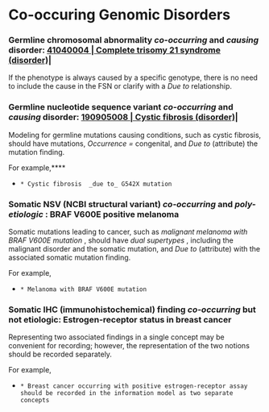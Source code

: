 # Co-occuring Genomic Disorders

### Germline chromosomal abnormality _co-occurring_ and _causing_ disorder:  [ 41040004 | Complete trisomy 21 syndrome (disorder)|](http://snomed.info/id/41040004 "41040004 | Complete trisomy 21 syndrome \(disorder\) |")

If the phenotype is always caused by a specific genotype, there is no need to include the cause in the FSN or clarify with a  _Due to_ relationship.

### Germline nucleotide sequence variant _co-occurring_ and _causing_ disorder: [ 190905008 | Cystic fibrosis (disorder)|](http://snomed.info/id/190905008 "190905008 | Cystic fibrosis \(disorder\) |")

Modeling for germline mutations causing conditions, such as cystic fibrosis, should have mutations, _Occurrence =_ congenital, and  _Due to_ (attribute) the mutation finding. 

For example,****

  *     * Cystic fibrosis  _due to_ G542X mutation

### Somatic NSV (NCBI structural variant) _co-occurring_ and _poly-etiologic_ : BRAF V600E positive melanoma

Somatic mutations leading to cancer, such as _malignant melanoma with BRAF V600E mutation_ , should have _dual supertypes_ , including the malignant disorder and the somatic mutation, and _Due to_ (attribute) with the associated somatic mutation finding.

For example,

  *     * Melanoma with BRAF V600E mutation

### Somatic IHC (immunohistochemical) finding _co-occurring_ but not etiologic: Estrogen-receptor status in breast cancer

Representing two associated findings in a single concept may be convenient for recording; however, the representation of the two notions should be recorded separately. 

For example,

  *     * Breast cancer occurring with positive estrogen-receptor assay should be recorded in the information model as two separate concepts

  

